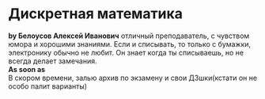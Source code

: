 # Дискретная математика
**by Белоусов Алексей Иванович** отличный преподаватель, с чувством юмора и хорошими знаниями. Если и списывать, то только с бумажки, электронику обычно не любит. Он знает когда ты списываешь, но не всегда делает замечания.\
**As soon as**\
В скором времени, залью архив по экзамену и свои ДЗшки(кстати он не особо палит варианты)
